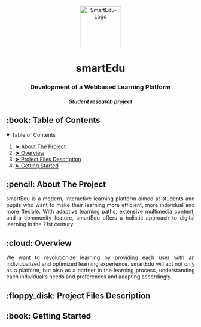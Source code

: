 <p align="center"> 
  <img  src="https://github.com/LukaDPavic/smartEdu/assets/96302829/d2f5160f-2b97-4097-bab7-fea80da8355b" alt="SmartEdu-Logo" height="110px" />
</p>

<h1 align="center"> smartEdu </h1>
<h3 align="center"> Development of a Webbased Learning Platform </h3>
<h5 align="center"> Student research project </h5>

<!-- Hier kann noch ein Titelfoto hinzugefügt werden vom Homebildschirm -->

<!-- TABLE OF CONTENTS -->
<h2 id="table-of-contents"> :book: Table of Contents</h2>

<details open="open">
  <summary>Table of Contents</summary>
  <ol>
    <li><a href="#about-the-project"> ➤ About The Project</a></li>
    <li><a href="#overview"> ➤ Overview</a></li>
    <li><a href="#project-files-description"> ➤ Project Files Description</a></li>
    <li><a href="#getting-started"> ➤ Getting Started</a></li>
  </ol>
</details>

<!-- ABOUT THE PROJECT -->
<h2 id="about-the-project"> :pencil: About The Project</h2>
<p align="justify"> 
  smartEdu is a modern, interactive learning platform aimed at students and pupils who want to make their learning more efficient, more individual and more flexible. With adaptive learning paths, extensive multimedia content, and a community feature, smartEdu offers a holistic approach to digital learning in the 21st century.
</p>

<!-- OVERVIEW -->
<h2 id="overview"> :cloud: Overview</h2>
<p align="justify"> 
  We want to revolutionize learning by providing each user with an individualized and optimized learning experience. smartEdu will act not only as a platform, but also as a partner in the learning process, understanding each individual's needs and preferences and adapting accordingly.
</p>

<!-- PROJECT FILES DESCRIPTION -->
<h2 id="project-files-description"> :floppy_disk: Project Files Description</h2>


<!-- GETTING STARTED -->
<h2 id="getting-started"> :book: Getting Started</h2>
